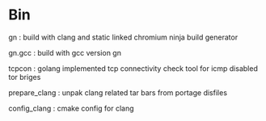 # Bin

gn : build with clang and static linked chromium ninja build generator

gn.gcc : build with gcc version gn 

tcpcon : golang implemented tcp connectivity check tool for icmp disabled tor briges

prepare_clang : unpak clang related tar bars from portage disfiles

config_clang : cmake config for clang

